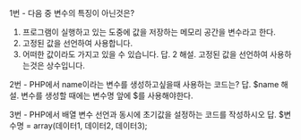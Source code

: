 1번 - 다음 중 변수의 특징이 아닌것은?
1) 프로그램이 실행하고 있는 도중에 값을 저장하는 메모리 공간을 변수라고 한다.
2) 고정된 값을 선언하여 사용합니다.
3) 어떠한 값이라도 가지고 있을 수 있습니다.
답. 2
해설. 고정된 값을 선언하여 사용하는것은 상수입니다.

2번 - PHP에서 name이라는 변수를 생성하고싶을때 사용하는 코드는? 
답. $name
해설. 변수를 생성할 때에는 변수명 앞에 $를 사용해야한다.

3번 - PHP에서 배열 변수 선언과 동시에 초기값을 설정하는 코드를 작성하시오
답. $변수명 = array(데이터1, 데이터2, 데이터3);